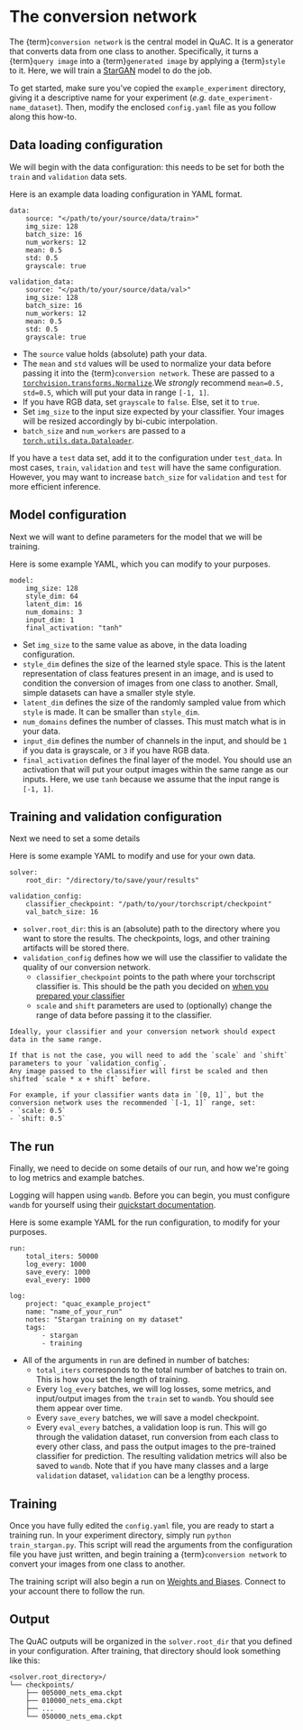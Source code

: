 # The conversion network

The {term}`conversion network` is the central model in QuAC.
It is a generator that converts data from one class to another.
Specifically, it turns a {term}`query image` into a {term}`generated image` by applying a {term}`style` to it.
Here, we will train a [StarGAN](http://arxiv.org/abs/1912.01865) model to do the job.

To get started, make sure you've copied the `example_experiment` directory, giving it a descriptive name for your experiment (*e.g.* `date_experiment-name_dataset`).
Then, modify the enclosed `config.yaml` file as you follow along this how-to.  

## Data loading configuration

We will begin with the data configuration: this needs to be set for both the `train` and `validation` data sets.

Here is an example data loading configuration in YAML format.
```{code-block} yaml
data:
    source: "</path/to/your/source/data/train>"
    img_size: 128
    batch_size: 16
    num_workers: 12
    mean: 0.5 
    std: 0.5
    grayscale: true

validation_data:
    source: "</path/to/your/source/data/val>"
    img_size: 128
    batch_size: 16
    num_workers: 12
    mean: 0.5
    std: 0.5
    grayscale: true
```

- The `source` value holds (absolute) path your data.
- The `mean` and `std` values will be used to normalize your data before passing it into the {term}`conversion network`. These are passed to a [`torchvision.transforms.Normalize`](https://pytorch.org/vision/main/generated/torchvision.transforms.Normalize.html?highlight=normalize#torchvision.transforms.Normalize).We *strongly* recommend `mean=0.5, std=0.5`, which will put your data in range `[-1, 1]`.
- If you have RGB data, set `grayscale` to `false`. Else, set it to `true`. 
- Set `img_size` to the input size expected by your classifier. Your images will be resized accordingly by bi-cubic interpolation.
- `batch_size` and `num_workers` are passed to a [`torch.utils.data.Dataloader`](https://pytorch.org/tutorials/beginner/basics/data_tutorial.html).

If you have a `test` data set, add it to the configuration under `test_data`.
In most cases, `train`, `validation` and `test` will have the same configuration. 
However, you may want to increase `batch_size` for `validation` and `test` for more efficient inference.

## Model configuration

Next we will want to define parameters for the model that we will be training.

Here is some example YAML, which you can modify to your purposes.
```{code-block} yaml
model:
    img_size: 128
    style_dim: 64
    latent_dim: 16
    num_domains: 3
    input_dim: 1
    final_activation: "tanh"
```

- Set `img_size` to the same value as above, in the data loading configuration. 
- `style_dim` defines the size of the learned style space. This is the latent representation of class features present in an image, and is used to condition the conversion of images from one class to another. Small, simple datasets can have a smaller style style. 
- `latent_dim` defines the size of the randomly sampled value from which `style` is made. It can be smaller than `style_dim`.
- `num_domains` defines the number of classes. This must match what is in your data.
- `input_dim` defines the number of channels in the input, and should be `1` if you data is grayscale, or `3` if you have RGB data. 
- `final_activation` defines the final layer of the model. You should use an activation that will put your output images within the same range as our inputs. Here, we use `tanh` because we assume that the input range is `[-1, 1]`.


## Training and validation configuration
Next we need to set a some details  

Here is some example YAML to modify and use for your own data.  
```{code-block} yaml
solver:
    root_dir: "/directory/to/save/your/results"

validation_config:
    classifier_checkpoint: "/path/to/your/torchscript/checkpoint"
    val_batch_size: 16
```

- `solver.root_dir`: this is an (absolute) path to the directory where you want to store the results. The checkpoints, logs, and other training artifacts will be stored there. 
- `validation_config` defines how we will use the classifier to validate the quality of our conversion network. 
    - `classifier_checkpoint` points to the path where your torchscript classifier is. This should be the path you decided on [when you prepared your classifier](classifier.md)
    - `scale` and `shift` parameters are used to (optionally) change the range of data before passing it to the classifier.

```{note}
Ideally, your classifier and your conversion network should expect data in the same range.

If that is not the case, you will need to add the `scale` and `shift` parameters to your `validation_config`. 
Any image passed to the classifier will first be scaled and then shifted `scale * x + shift` before.

For example, if your classifier wants data in `[0, 1]`, but the conversion network uses the recommended `[-1, 1]` range, set: 
- `scale: 0.5`
- `shift: 0.5` 
```

## The run

Finally, we need to decide on some details of our run, and how we're going to log metrics and example batches.

Logging will happen using `wandb`.
Before you can begin, you must configure `wandb` for yourself using their [quickstart documentation](https://docs.wandb.ai/quickstart/). 

Here is some example YAML for the run configuration, to modify for your purposes.
```{code-block} yaml
run:
    total_iters: 50000
    log_every: 1000
    save_every: 1000
    eval_every: 1000

log:
    project: "quac_example_project"
    name: "name_of_your_run"
    notes: "Stargan training on my dataset"
    tags:
        - stargan
        - training
```

- All of the arguments in `run` are defined in number of batches:
    - `total_iters` corresponds to the total number of batches to train on. This is how you set the length of training. 
    - Every `log_every` batches, we will log losses, some metrics, and input/output images from the `train` set to `wandb`. You should see them appear over time. 
    - Every `save_every` batches, we will save a model checkpoint. 
    - Every `eval_every` batches, a validation loop is run. This will go through the validation dataset, run conversion from each class to every other class, and pass the output images to the pre-trained classifier for prediction. The resulting validation metrics will also be saved to `wandb`. Note that if you have many classes and a large `validation` dataset, `validation` can be a lengthy process.  

## Training
Once you have fully edited the `config.yaml` file, you are ready to start a training run. 
In your experiment directory, simply run `python train_stargan.py`. 
This script will read the arguments from the configuration file you have just written, and begin training a {term}`conversion network` to convert your images from one class to another.

The training script will also begin a run on [Weights and Biases](https://wandb.ai).
Connect to your account there to follow the run.

## Output
The QuAC outputs will be organized in the `solver.root_dir` that you defined in your configuration. 
After training, that directory should look something like this: 
```{code-block} bash
<solver.root_directory>/
└── checkpoints/
    ├── 005000_nets_ema.ckpt
    ├── 010000_nets_ema.ckpt
    ├── ...
    └── 050000_nets_ema.ckpt
```